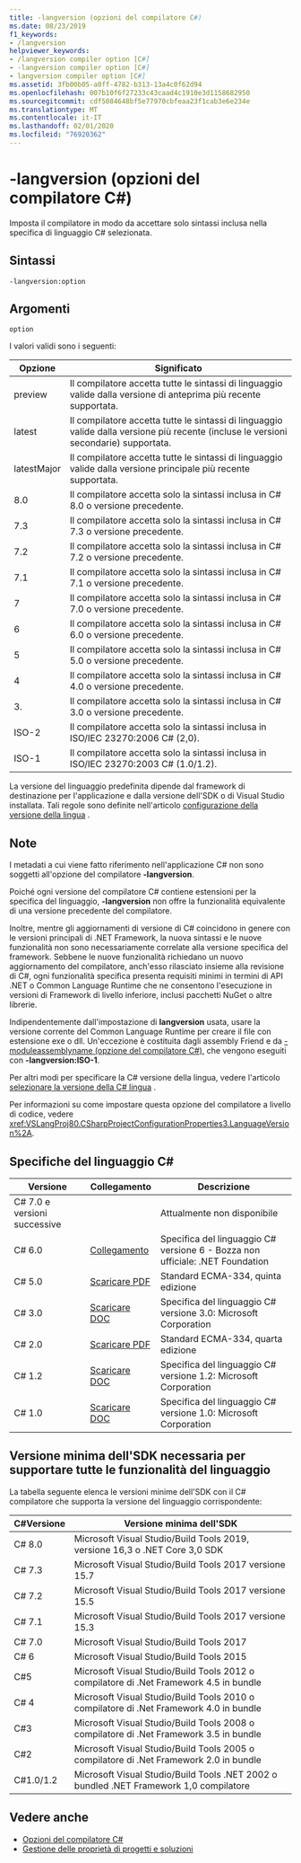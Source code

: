 ```yaml
---
title: -langversion (opzioni del compilatore C#)
ms.date: 08/23/2019
f1_keywords:
- /langversion
helpviewer_keywords:
- /langversion compiler option [C#]
- -langversion compiler option [C#]
- langversion compiler option [C#]
ms.assetid: 3fb00b05-a0ff-4782-b313-13a4c0f62d94
ms.openlocfilehash: 007b10f6f27233c43caad4c1910e3d1158682950
ms.sourcegitcommit: cdf5084648bf5e77970cbfeaa23f1cab3e6e234e
ms.translationtype: MT
ms.contentlocale: it-IT
ms.lasthandoff: 02/01/2020
ms.locfileid: "76920362"
---
```

# <a name="-langversion-c-compiler-options"></a>-langversion (opzioni del compilatore C#)

Imposta il compilatore in modo da accettare solo sintassi inclusa nella specifica di linguaggio C# selezionata.

## <a name="syntax"></a>Sintassi

```console
-langversion:option
```

## <a name="arguments"></a>Argomenti

`option`

I valori validi sono i seguenti:

|Opzione|Significato|
|------------|-------------|
|preview|Il compilatore accetta tutte le sintassi di linguaggio valide dalla versione di anteprima più recente supportata.|
|latest|Il compilatore accetta tutte le sintassi di linguaggio valide dalla versione più recente (incluse le versioni secondarie) supportata.|
|latestMajor|Il compilatore accetta tutte le sintassi di linguaggio valide dalla versione principale più recente supportata.|
|8.0|Il compilatore accetta solo la sintassi inclusa in C# 8.0 o versione precedente.|
|7.3|Il compilatore accetta solo la sintassi inclusa in C# 7.3 o versione precedente.|
|7.2|Il compilatore accetta solo la sintassi inclusa in C# 7.2 o versione precedente.|
|7.1|Il compilatore accetta solo la sintassi inclusa in C# 7.1 o versione precedente.|
|7|Il compilatore accetta solo la sintassi inclusa in C# 7.0 o versione precedente.|
|6|Il compilatore accetta solo la sintassi inclusa in C# 6.0 o versione precedente.|
|5|Il compilatore accetta solo la sintassi inclusa in C# 5.0 o versione precedente.|
|4|Il compilatore accetta solo la sintassi inclusa in C# 4.0 o versione precedente.|
|3\.|Il compilatore accetta solo la sintassi inclusa in C# 3.0 o versione precedente.|
|ISO-2|Il compilatore accetta solo la sintassi inclusa in ISO/IEC 23270:2006 C# (2,0).|
|ISO-1|Il compilatore accetta solo la sintassi inclusa in ISO/IEC 23270:2003 C# (1.0/1.2).|

La versione del linguaggio predefinita dipende dal framework di destinazione per l'applicazione e dalla versione dell'SDK o di Visual Studio installata. Tali regole sono definite nell'articolo [configurazione della versione della lingua](../configure-language-version.md#defaults) .

## <a name="remarks"></a>Note

I metadati a cui viene fatto riferimento nell'applicazione C# non sono soggetti all'opzione del compilatore **-langversion**.

Poiché ogni versione del compilatore C# contiene estensioni per la specifica del linguaggio, **-langversion** non offre la funzionalità equivalente di una versione precedente del compilatore.

Inoltre, mentre gli aggiornamenti di versione di C# coincidono in genere con le versioni principali di .NET Framework, la nuova sintassi e le nuove funzionalità non sono necessariamente correlate alla versione specifica del framework. Sebbene le nuove funzionalità richiedano un nuovo aggiornamento del compilatore, anch'esso rilasciato insieme alla revisione di C#, ogni funzionalità specifica presenta requisiti minimi in termini di API .NET o Common Language Runtime che ne consentono l'esecuzione in versioni di Framework di livello inferiore, inclusi pacchetti NuGet o altre librerie.

Indipendentemente dall'impostazione di **langversion** usata, usare la versione corrente del Common Language Runtime per creare il file con estensione exe o dll. Un'eccezione è costituita dagli assembly Friend e da [-moduleassemblyname (opzione del compilatore C#)](./moduleassemblyname-compiler-option.md), che vengono eseguiti con **-langversion:ISO-1**.

Per altri modi per specificare la C# versione della lingua, vedere l'articolo [selezionare la versione della C# lingua](../configure-language-version.md) .

Per informazioni su come impostare questa opzione del compilatore a livello di codice, vedere <xref:VSLangProj80.CSharpProjectConfigurationProperties3.LanguageVersion%2A>.

## <a name="c-language-specification"></a>Specifiche del linguaggio C#

|Versione|Collegamento|Descrizione|
|-------|----|-----------|
|C# 7.0 e versioni successive||Attualmente non disponibile|
|C# 6.0|[Collegamento](/dotnet/csharp/language-reference/language-specification/introduction)|Specifica del linguaggio C# versione 6 - Bozza non ufficiale: .NET Foundation|
|C# 5.0|[Scaricare PDF](https://www.ecma-international.org/publications/files/ECMA-ST/ECMA-334.pdf)|Standard ECMA-334, quinta edizione|
|C# 3.0|[Scaricare DOC](https://download.microsoft.com/download/3/8/8/388e7205-bc10-4226-b2a8-75351c669b09/CSharp%20Language%20Specification.doc)|Specifica del linguaggio C# versione 3.0: Microsoft Corporation|
|C# 2.0|[Scaricare PDF](https://www.ecma-international.org/publications/files/ECMA-ST-ARCH/ECMA-334%204th%20edition%20June%202006.pdf)|Standard ECMA-334, quarta edizione|
|C# 1.2|[Scaricare DOC](https://www.ecma-international.org/publications/files/ECMA-ST-ARCH/ECMA-334%202nd%20edition%20December%202002.pdf)|Specifica del linguaggio C# versione 1.2: Microsoft Corporation|
|C# 1.0|[Scaricare DOC](https://www.ecma-international.org/publications/files/ECMA-ST-ARCH/ECMA-334%201st%20edition%20December%202001.pdf)|Specifica del linguaggio C# versione 1.0: Microsoft Corporation|

## <a name="minimum-sdk-version-needed-to-support-all-language-features"></a>Versione minima dell'SDK necessaria per supportare tutte le funzionalità del linguaggio

La tabella seguente elenca le versioni minime dell'SDK con il C# compilatore che supporta la versione del linguaggio corrispondente:

|C#Versione|Versione minima dell'SDK|
|----------|-------------------|
|C# 8.0| Microsoft Visual Studio/Build Tools 2019, versione 16,3 o .NET Core 3,0 SDK |
|C# 7.3| Microsoft Visual Studio/Build Tools 2017 versione 15.7 |
|C# 7.2| Microsoft Visual Studio/Build Tools 2017 versione 15.5 |
|C# 7.1| Microsoft Visual Studio/Build Tools 2017 versione 15.3 |
|C# 7.0| Microsoft Visual Studio/Build Tools 2017 |
|C# 6| Microsoft Visual Studio/Build Tools 2015 |
|C#5| Microsoft Visual Studio/Build Tools 2012 o compilatore di .Net Framework 4.5 in bundle |
|C# 4| Microsoft Visual Studio/Build Tools 2010 o compilatore di .Net Framework 4.0 in bundle |
|C#3| Microsoft Visual Studio/Build Tools 2008 o compilatore di .Net Framework 3.5 in bundle |
|C#2| Microsoft Visual Studio/Build Tools 2005 o compilatore di .Net Framework 2.0 in bundle |
|C#1.0/1.2 | Microsoft Visual Studio/Build Tools .NET 2002 o bundled .NET Framework 1,0 compilatore |

## <a name="see-also"></a>Vedere anche

- [Opzioni del compilatore C#](index.md)
- [Gestione delle proprietà di progetti e soluzioni](/visualstudio/ide/managing-project-and-solution-properties)
